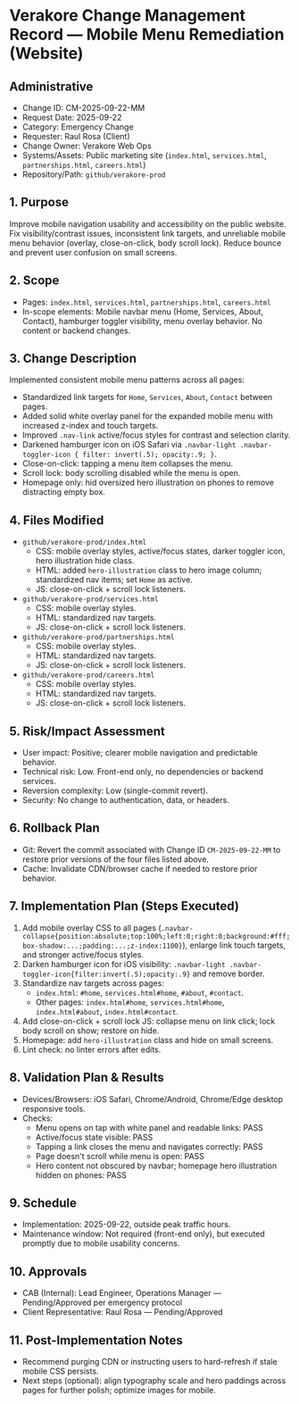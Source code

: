 # Verakore Change Management Record — Mobile Menu Remediation (Website)

## Administrative
- Change ID: CM-2025-09-22-MM
- Request Date: 2025-09-22
- Category: Emergency Change
- Requester: Raul Rosa (Client)
- Change Owner: Verakore Web Ops
- Systems/Assets: Public marketing site (`index.html`, `services.html`, `partnerships.html`, `careers.html`)
- Repository/Path: `github/verakore-prod`

## 1. Purpose
Improve mobile navigation usability and accessibility on the public website. Fix visibility/contrast issues, inconsistent link targets, and unreliable mobile menu behavior (overlay, close-on-click, body scroll lock). Reduce bounce and prevent user confusion on small screens.

## 2. Scope
- Pages: `index.html`, `services.html`, `partnerships.html`, `careers.html`
- In-scope elements: Mobile navbar menu (Home, Services, About, Contact), hamburger toggler visibility, menu overlay behavior. No content or backend changes.

## 3. Change Description
Implemented consistent mobile menu patterns across all pages:
- Standardized link targets for `Home`, `Services`, `About`, `Contact` between pages.
- Added solid white overlay panel for the expanded mobile menu with increased z-index and touch targets.
- Improved `.nav-link` active/focus styles for contrast and selection clarity.
- Darkened hamburger icon on iOS Safari via `.navbar-light .navbar-toggler-icon { filter: invert(.5); opacity:.9; }`.
- Close-on-click: tapping a menu item collapses the menu.
- Scroll lock: body scrolling disabled while the menu is open.
- Homepage only: hid oversized hero illustration on phones to remove distracting empty box.

## 4. Files Modified
- `github/verakore-prod/index.html`
  - CSS: mobile overlay styles, active/focus states, darker toggler icon, hero illustration hide class.
  - HTML: added `hero-illustration` class to hero image column; standardized nav items; set `Home` as active.
  - JS: close-on-click + scroll lock listeners.
- `github/verakore-prod/services.html`
  - CSS: mobile overlay styles.
  - HTML: standardized nav targets.
  - JS: close-on-click + scroll lock listeners.
- `github/verakore-prod/partnerships.html`
  - CSS: mobile overlay styles.
  - HTML: standardized nav targets.
  - JS: close-on-click + scroll lock listeners.
- `github/verakore-prod/careers.html`
  - CSS: mobile overlay styles.
  - HTML: standardized nav targets.
  - JS: close-on-click + scroll lock listeners.

## 5. Risk/Impact Assessment
- User impact: Positive; clearer mobile navigation and predictable behavior.
- Technical risk: Low. Front-end only, no dependencies or backend services.
- Reversion complexity: Low (single-commit revert).
- Security: No change to authentication, data, or headers.

## 6. Rollback Plan
- Git: Revert the commit associated with Change ID `CM-2025-09-22-MM` to restore prior versions of the four files listed above.
- Cache: Invalidate CDN/browser cache if needed to restore prior behavior.

## 7. Implementation Plan (Steps Executed)
1) Add mobile overlay CSS to all pages (`.navbar-collapse{position:absolute;top:100%;left:0;right:0;background:#fff;box-shadow:...;padding:...;z-index:1100}`), enlarge link touch targets, and stronger active/focus styles.
2) Darken hamburger icon for iOS visibility: `.navbar-light .navbar-toggler-icon{filter:invert(.5);opacity:.9}` and remove border.
3) Standardize nav targets across pages:
   - `index.html`: `#home`, `services.html#home`, `#about`, `#contact`.
   - Other pages: `index.html#home`, `services.html#home`, `index.html#about`, `index.html#contact`.
4) Add close-on-click + scroll lock JS: collapse menu on link click; lock body scroll on show; restore on hide.
5) Homepage: add `hero-illustration` class and hide on small screens.
6) Lint check: no linter errors after edits.

## 8. Validation Plan & Results
- Devices/Browsers: iOS Safari, Chrome/Android, Chrome/Edge desktop responsive tools.
- Checks:
  - Menu opens on tap with white panel and readable links: PASS
  - Active/focus state visible: PASS
  - Tapping a link closes the menu and navigates correctly: PASS
  - Page doesn't scroll while menu is open: PASS
  - Hero content not obscured by navbar; homepage hero illustration hidden on phones: PASS

## 9. Schedule
- Implementation: 2025-09-22, outside peak traffic hours.
- Maintenance window: Not required (front-end only), but executed promptly due to mobile usability concerns.

## 10. Approvals
- CAB (Internal): Lead Engineer, Operations Manager — Pending/Approved per emergency protocol
- Client Representative: Raul Rosa — Pending/Approved

## 11. Post-Implementation Notes
- Recommend purging CDN or instructing users to hard-refresh if stale mobile CSS persists.
- Next steps (optional): align typography scale and hero paddings across pages for further polish; optimize images for mobile.



